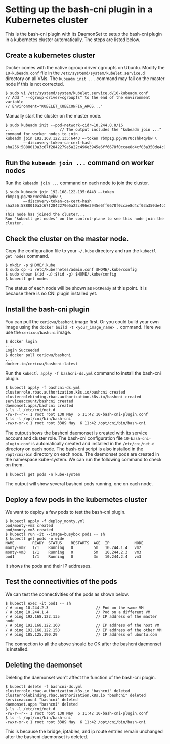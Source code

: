 # Setting up the bash-cni plugin in a Kubernetes cluster

This is the bash-cni plugin with its DaemonSet to setup the bash-cni plugin in a kubernetes cluster
automatically. The steps are listed below.

## Create a kubernetes cluster

Docker comes with the native cgroup driver cgroupfs on Ubuntu. Modify the `10-kubeadm.conf` file in the
`/etc/systemd/system/kubelet.service.d` directory on all VMs.  The `kubeadm init ...` command may fail on
the master node if this is not corrected.

```
$ sudo vi /etc/systemd/system/kubelet.service.d/10-kubeadm.conf
// Add " --cgroup-driver=cgroupfs" to the end of the environment variable
// Environment="KUBELET_KUBECONFIG_ARGS..."
```

Manually start the cluster on the master node.

```
$ sudo kubeadm init --pod-network-cidr=10.244.0.0/16
...                     // The output includes the "kubeadm join ..." command for worker nodes to join
kubeadm join 192.168.122.135:6443 –-token rbmp1g.pg798r0cshk4qvbw \
        –-discovery-token-ca-cert-hash sha256:5888010a3c67f2842279e5a22c496e3945e6ff6678f0ccae8d4cf03a350de4c01
```

## Run the `kubeadm join ...` command on worker nodes

Run the `kubeadm join ...` command on each node to join the cluster.

```
$ sudo kubeadm join 192.168.122.135:6443 –-token rbmp1g.pg798r0cshk4qvbw \
        –-discovery-token-ca-cert-hash sha256:5888010a3c67f2842279e5a22c496e3945e6ff6678f0ccae8d4cf03a350de4c01
...
This node has joined the cluster...
Run 'kubectl get nodes' on the control-plane to see this node join the cluster.
```

## Check the cluster on the master node.

Copy the configuration file to your `~/.kube` directory and run the `kubectl get nodes` command.

```
$ mkdir -p $HOME/.kube
$ sudo cp -i /etc/kubernetes/admin.conf $HOME/.kube/config
$ sudo chown $(id -u):$(id -g) $HOME/.kube/config
$ kubectl get nodes
```

The status of each node will be shown as `NotReady` at this point. It is because there is no CNI plugin
installed yet.

## Install the bash-cni plugin

You can pull the `cericwu/bashcni` image first. Or you could build your own image using the `docker build -t <your_image_name> .` command. Here we use the `cericwu/bashcni` image.

```
$ docker login
...
Login Succeeded
$ docker pull cericwu/bashcni
...
docker.io/cericwu/bashcni:latest
```

Run the `kubectl apply -f bashcni-ds.yml` command to install the bash-cni plugin.

```
$ kubectl apply -f bashcni-ds.yml
clusterrole.rbac.authorization.k8s.io/bashcni created
clusterrolebinding.rbac.authorization.k8s.io/bashcni created
serviceaccount/bashcni created
daemonset.apps/bashcni created
$ ls -l /etc/cni/net.d
-rw-r--r-- 1 root root 138 May  6 11:42 10-bash-cni-plugin.conf
$ ls -l /opt/cni/bin/bash-cni
-rwxr-xr-x 1 root root 3389 May  6 11:42 /opt/cni/bin/bash-cni
```

The output shows the bashcni daemonset is created with its service account and cluster role.
The bash-cni configuration file `10-bash-cni-plugin.conf` is automatically created
and installed in the `/etc/cni/net.d` directory on each node.
The bash-cni script is also installed in the `/opt/cni/bin` directory on each node.
The daemonset pods are created in the namespace kube-system.
We can run the following command to check on them.


```
$ kubectl get pods -n kube-system
```

The output will show several bashcni pods running, one on each node.

## Deploy a few pods in the kubernetes cluster

We want to deploy a few pods to test the bash-cni plugin.


```
$ kubectl apply -f deploy_monty.yml
pod/monty-vm2 created
pod/monty-vm3 created
$ kubectl run -it --image=busybox pod1 -- sh
$ kubectl get pods -o wide
NAME        READY  STATUS    RESTARTS  AGE  IP           NODE
monty-vm2   1/1    Running   0         5m   10.244.1.4   vm2
monty-vm3   1/1    Running   0         5m   10.244.2.3   vm3
pod1        1/1    Running   0         3m   10.244.2.4   vm3
```

It shows the pods and their IP addresses.

## Test the connectivities of the pods

We can test the connectivities of the pods as shown below.

```
$ kubectl exec -it pod1 -- sh
/ # ping 10.244.2.3                     // Pod on the same VM
/ # ping 10.244.1.4                     // Pod on a different VM
/ # ping 192.168.122.135                // IP address of the master node
/ # ping 192.168.122.160                // IP address of the host VM
/ # ping 192.168.122.158                // IP address of the other VM
/ # ping 185.125.190.29                 // IP address of ubuntu.com
```

The connection to all the above should be OK after the bashcni daemonset is installed.

## Deleting the daemonset

Deleting the daemonset won't affect the function of the bash-cni plugin.

```
$ kubectl delete -f bashcni-ds.yml
clusterrole.rbac.authorization.k8s.io "bashcni" deleted
clusterrolebinding.rbac.authorization.k8s.io "bashcni" deleted
serviceaccount "bashcni" deleted
daemonset.apps "bashcni" deleted
$ ls -l /etc/cni/net.d
-rw-r--r-- 1 root root 138 May  6 11:42 10-bash-cni-plugin.conf
$ ls -l /opt/cni/bin/bash-cni
-rwxr-xr-x 1 root root 3389 May  6 11:42 /opt/cni/bin/bash-cni
```

This is because the bridge, iptables, and ip route entries remain unchanged
after the bashcni daemonset is deleted.
